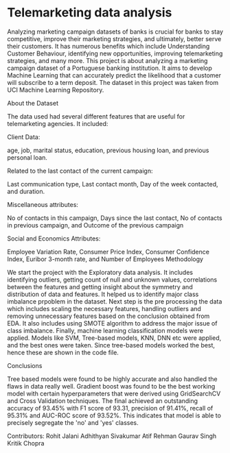 # Telemarketing data analysis


Analyzing marketing campaign datasets of banks is crucial for banks to stay competitive, improve their marketing strategies, and ultimately, better serve their customers. It has numerous benefits which include Understanding Customer Behaviour, identifying new opportunities, improving telemarketing strategies, and many more. This project is about analyzing a marketing campaign dataset of a Portuguese banking institution. It aims to develop Machine Learning that can accurately predict the likelihood that a customer will subscribe to a term deposit. The dataset in this project was taken from UCI Machine Learning Repository.

About the Dataset

The data used had several different features that are useful for telemarketing agencies. It included:

Client Data: 

age, job, marital status, education, previous housing loan, and previous personal loan.

Related to the last contact of the current campaign: 

Last communication type, Last contact month, Day of the week contacted, and duration.

Miscellaneous attributes: 

No of contacts in this campaign, Days since the last contact, No of contacts in previous campaign, and Outcome of the previous campaign

Social and Economics Attributes:

Employee Variation Rate, Consumer Price Index, Consumer Confidence Index, Euribor 3-month rate, and Number of Employees
Methodology


We start the project with the Exploratory data analysis. It includes identifying outliers, getting count of null and unknown values, correlations between the features and getting insight about the symmetry and distribution of data and features. It helped us to identify major class imbalance prpoblem in the dataset. Next step is the pre processing the data which includes scaling the necessary features, handling outliers and removing unnecessary features based on the conclusion obtained from EDA. It also includes using SMOTE algorithm to address the major issue of class imbalance. Finally, machine learning classification models were applied. Models like SVM, Tree-based models, KNN, DNN etc were applied, and the best ones were taken. Since tree-based models worked the best, hence these are shown in the code file.

Conclusions


Tree based models were found to be highly accurate and also handled the flaws in data really well. Gradient boost was found to be the best working model with certain hyperparameters that were derived using GridSearchCV and Cross Validation techniques. The final achieved an outstanding accuracy of 93.45% with F1 score of 93.31, precision of 91.41%, recall of 95.31% and AUC-ROC score of 93.52%. This indicates that model is able to precisely segregate the 'no' and 'yes' classes.

Contributors:
Rohit Jalani
Adhithyan Sivakumar
Atif Rehman
Gaurav Singh
Kritik Chopra
